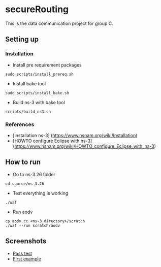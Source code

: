 # secureRouting
This is the data communication project for group C.

## Setting up
### Installation
* Install pre requirement packages
```
sudo scripts/install_prereq.sh
```

* Install bake tool
```
sudo scripts/install_bake.sh
```

* Build ns-3 with bake tool
```
scripts/build_ns3.sh
```

### References
- [installation ns-3] (https://www.nsnam.org/wiki/Installation)
- [HOWTO configure Eclipse with ns-3] (https://www.nsnam.org/wiki/HOWTO_configure_Eclipse_with_ns-3)

## How to run
* Go to ns-3.26 folder
```
cd source/ns-3.26
```
* Test everything is working
```
./waf
```
* Run aodv
```
cp aodv.cc <ns-3_directory>/scratch
./waf --run scratch/aodv
```

## Screenshots
* [Pass test](screenshots/test_passing.png)
* [First example](screenshots/first_example.png)

